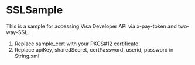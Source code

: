 # SSLSample

This is a sample for accessing Visa Developer API via x-pay-token and two-way-SSL.

1. Replace sample_cert with your PKCS#12 certificate
2. Replace apiKey, sharedSecret, certPassword, userid, password in String.xml
